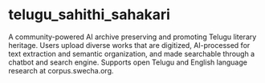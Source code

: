 # telugu_sahithi_sahakari
A community-powered AI archive preserving and promoting Telugu literary heritage. Users upload diverse works that are digitized, AI-processed for text extraction and semantic organization, and made searchable through a chatbot and search engine. Supports open Telugu and English language research at corpus.swecha.org.
